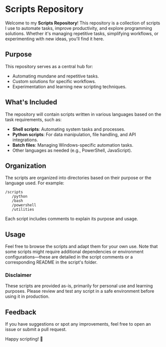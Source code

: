 # Scripts Repository

Welcome to my **Scripts Repository**! This repository is a collection of scripts I use to automate tasks, improve productivity, and explore programming solutions. Whether it's managing repetitive tasks, simplifying workflows, or experimenting with new ideas, you'll find it here.

## Purpose
This repository serves as a central hub for:
- Automating mundane and repetitive tasks.
- Custom solutions for specific workflows.
- Experimentation and learning new scripting techniques.

## What's Included
The repository will contain scripts written in various languages based on the task requirements, such as:
- **Shell scripts**: Automating system tasks and processes.
- **Python scripts**: For data manipulation, file handling, and API integrations.
- **Batch files**: Managing Windows-specific automation tasks.
- Other languages as needed (e.g., PowerShell, JavaScript).

## Organization
The scripts are organized into directories based on their purpose or the language used. For example:
```
/scripts
   /python
   /bash
   /powershell
   /utilities
```

Each script includes comments to explain its purpose and usage.

## Usage
Feel free to browse the scripts and adapt them for your own use. Note that some scripts might require additional dependencies or environment configurations—these are detailed in the script comments or a corresponding README in the script's folder.

### Disclaimer
These scripts are provided as-is, primarily for personal use and learning purposes. Please review and test any script in a safe environment before using it in production.

## Feedback
If you have suggestions or spot any improvements, feel free to open an issue or submit a pull request.

Happy scripting! 🚀
